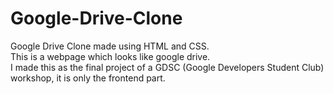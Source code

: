 # Google-Drive-Clone
Google Drive Clone made using HTML and CSS.
<br>
This is a webpage which looks like google drive.
<br>
I made this as the final project of a GDSC (Google Developers Student Club) workshop, it is only the frontend part.
